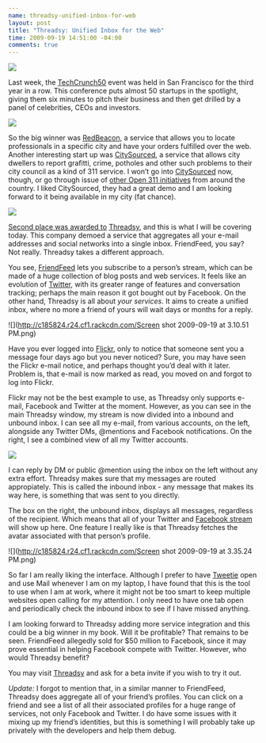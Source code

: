 ```yaml
--- 
name: threadsy-unified-inbox-for-web
layout: post
title: "Threadsy: Unified Inbox for the Web"
time: 2009-09-19 14:51:00 -04:00
comments: true
---
```

![](http://c185824.r24.cf1.rackcdn.com/3924410907_171bb054b0.jpg)

Last week, the [TechCrunch50](http://www.techcrunch50.com) event was held in San Francisco for the third year in a row. This conference puts almost 50 startups in the spotlight, giving them six minutes to pitch their business and then get drilled by a panel of celebrities, CEOs and investors.

![](http://c185824.r24.cf1.rackcdn.com/Screen%20shot%202009-09-19%20at%203.28.24%20PM.png)

So the big winner was [RedBeacon](http://www.redbeacon.com), a service that allows you to locate professionals in a specific city and have your orders fulfilled over the web. Another interesting start up was [CitySourced](http://www.citysourced.com/), a service that allows city dwellers to report grafitti, crime, potholes and other such problems to their city council as a kind of 311 service. I won’t go into [CitySourced](http://www.citysourced.com) now, though, or go through issue of [other Open 311 initiatives](http://www.appsfordemocracy.org/dc-awards-10000-final-prize-to-iphone-facebook-app-combo/) from around the country. I liked CitySourced, they had a great demo and I am looking forward to it being available in my city (fat chance).

[](http://c185824.r24.cf1.rackcdn.com/Screen%20shot%202009-09-19%20at%203.51.04%20PM.png)

![](http://c185824.r24.cf1.rackcdn.com/3835484-4195984-thumbnail.jpg)

[Second place was awarded to](http://blog.threadsy.com/2009/09/17/threadsy-snags-2nd-place-at-techcrunch-50/) [Threadsy](http://blog.threadsy.com/2009/09/17/threadsy-snags-2nd-place-at-techcrunch-50/), and this is what I will be covering today. This company demoed a service that aggregates all your e-mail addresses and social networks into a single inbox. FriendFeed, you say? Not really. Threadsy takes a different approach.

You see, [FriendFeed](http://www.friendfeed.com) lets you subscribe to a person’s stream, which can be made of a huge collection of blog posts and web services. It feels like an evolution of [Twitter](http://www.twitter.com), with its greater range of features and conversation tracking; perhaps the main reason it got bought out by Facebook. On the other hand, Threadsy is all about _your services_. It aims to create a unified inbox, where no more a friend of yours will wait days or months for a reply.

![](http://c185824.r24.cf1.rackcdn.com/Screen shot 2009-09-19 at 3.10.51 PM.png)

Have you ever logged into [Flickr](http://www.flickr.com), only to notice that someone sent you a message four days ago but you never noticed? Sure, you may have seen the Flickr e-mail notice, and perhaps thought you’d deal with it later. Problem is, that e-mail is now marked as read, you moved on and forgot to log into Flickr.

Flickr may not be the best example to use, as Threadsy only supports e-mail, Facebook and Twitter at the moment. However, as you can see in the main Threadsy window, my stream is now divided into a inbound and unbound inbox. I can see all my e-mail, from various accounts, on the left, alongside any Twitter DMs, @mentions and Facebook notifications. On the right, I see a combined view of all my Twitter accounts.[](http://c185824.r24.cf1.rackcdn.com/Screen%20shot%202009-09-19%20at%203.12.35%20PM.png)

![](http://c185824.r24.cf1.rackcdn.com/Screen%20shot%202009-09-19%20at%203.17.52%20PM.png)

I can reply by DM or public @mention using the inbox on the left without any extra effort. Threadsy makes sure that my messages are routed appropiately. This is called the inbound inbox - any message that makes its way here, is something that was sent to you directly.

The box on the right, the unbound inbox, displays all messages, regardless of the recipient. Which means that all of your Twitter and [Facebook stream](http://blog.threadsy.com/2009/09/18/threadsy-adds-facebook-messages-to-your-inbound/) will show up here. One feature I really like is that Threadsy fetches the avatar associated with that person’s profile.

![](http://c185824.r24.cf1.rackcdn.com/Screen shot 2009-09-19 at 3.35.24 PM.png)

So far I am really liking the interface. Although I prefer to have [Tweetie](http://www.atebits.com/tweetie-mac/) open and use Mail whenever I am on my laptop, I have found that this is the tool to use when I am at work, where it might not be too smart to keep multiple websites open calling for my attention. I only need to have one tab open and periodically check the inbound inbox to see if I have missed anything.

I am looking forward to Threadsy adding more service integration and this could be a big winner in my book. Will it be profitable? That remains to be seen. FriendFeed allegedly sold for $50 million to Facebook, since it may prove essential in helping Facebook compete with Twitter. However, who would Threadsy benefit?

You may visit [Threadsy](http://www.threadsy.com) and ask for a beta invite if you wish to try it out.

_Update:_ I forgot to mention that, in a similar manner to FriendFeed, Threadsy does aggregate all of your friend’s profiles. You can click on a friend and see a list of all their associated profiles for a huge range of services, not only Facebook and Twitter. I do have some issues with it mixing up my friend’s identities, but this is something I will probably take up privately with the developers and help them debug.